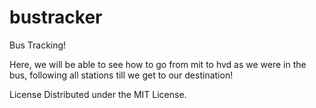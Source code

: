 # bustracker
Bus Tracking!

Here, we will be able to see how to go from mit to hvd as we were in the bus, following all stations till we get to our destination!

License
Distributed under the MIT License.
